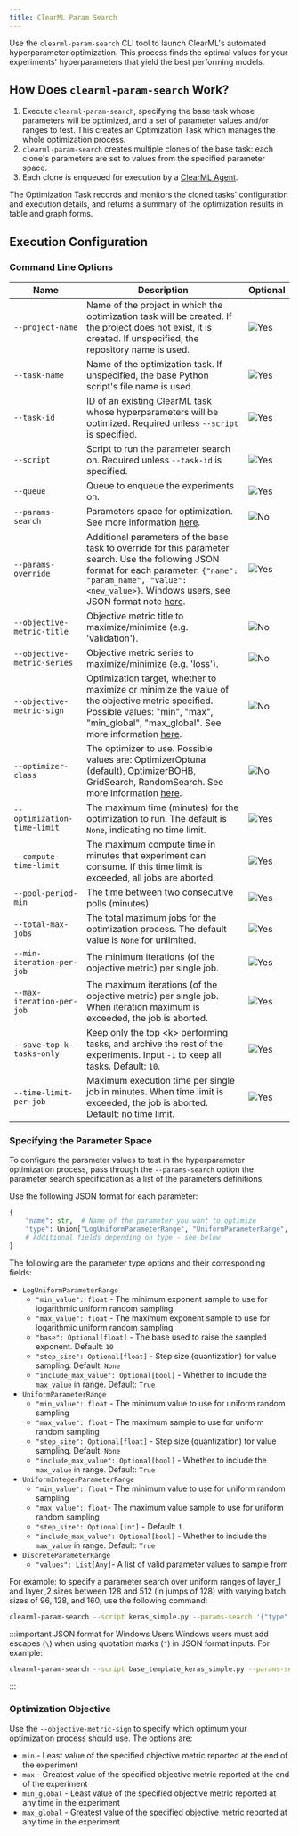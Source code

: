 ```yaml
---
title: ClearML Param Search
---
```


Use the `clearml-param-search` CLI tool to launch ClearML's automated hyperparameter optimization. This process finds 
the optimal values for your experiments' hyperparameters that yield the best performing models. 

## How Does `clearml-param-search` Work?

1. Execute `clearml-param-search`, specifying the base task whose parameters will be optimized, and a set of parameter 
   values and/or ranges to test. This creates an Optimization Task which manages the whole optimization process.
1. `clearml-param-search` creates multiple clones of the base task: each clone's parameters are set to values from the 
   specified parameter space.
1. Each clone is enqueued for execution by a [ClearML Agent](../clearml_agent.md).

The Optimization Task records and monitors the cloned tasks' configuration and execution details, and returns a summary 
of the optimization results in table and graph forms.

## Execution Configuration

### Command Line Options

<div className="tbl-cmd">

|Name | Description| Optional |
|---|----|---|
|`--project-name`|Name of the project in which the optimization task will be created. If the project does not exist, it is created. If unspecified, the repository name is used.|<img src="/docs/latest/icons/ico-optional-yes.svg" alt="Yes" className="icon size-md center-md" />|
|`--task-name`|Name of the optimization task. If unspecified, the base Python script's file name is used.|<img src="/docs/latest/icons/ico-optional-yes.svg" alt="Yes" className="icon size-md center-md" />|
|`--task-id`|ID of an existing ClearML task whose hyperparameters will be optimized. Required unless `--script` is specified.|<img src="/docs/latest/icons/ico-optional-yes.svg" alt="Yes" className="icon size-md center-md" />|
|`--script`|Script to run the parameter search on. Required unless `--task-id` is specified.|<img src="/docs/latest/icons/ico-optional-yes.svg" alt="Yes" className="icon size-md center-md" />|
|`--queue`|Queue to enqueue the experiments on.|<img src="/docs/latest/icons/ico-optional-yes.svg" alt="Yes" className="icon size-md center-md" />|
|`--params-search`|Parameters space for optimization. See more information [here](#specifying-the-parameter-space). |<img src="/docs/latest/icons/ico-optional-no.svg" alt="No" className="icon size-md center-md" />|
|`--params-override`|Additional parameters of the base task to override for this parameter search. Use the following JSON format for each parameter: `{"name": "param_name", "value": <new_value>}`. Windows users, see JSON format note [here](#json_note).|<img src="/docs/latest/icons/ico-optional-yes.svg" alt="Yes" className="icon size-md center-md" />| 
|`--objective-metric-title`| Objective metric title to maximize/minimize (e.g. 'validation').|<img src="/docs/latest/icons/ico-optional-no.svg" alt="No" className="icon size-md center-md" />|
|`--objective-metric-series`| Objective metric series to maximize/minimize (e.g. 'loss').|<img src="/docs/latest/icons/ico-optional-no.svg" alt="No" className="icon size-md center-md" />|
|`--objective-metric-sign`| Optimization target, whether to maximize or minimize the value of the objective metric specified. Possible values: "min", "max", "min_global", "max_global". See more information [here](#optimization-objective). |<img src="/docs/latest/icons/ico-optional-no.svg" alt="No" className="icon size-md center-md" />|
|`--optimizer-class`|The optimizer to use. Possible values are: OptimizerOptuna (default), OptimizerBOHB, GridSearch, RandomSearch. See more information [here](../fundamentals/hpo.md#supported-optimizers). |<img src="/docs/latest/icons/ico-optional-no.svg" alt="No" className="icon size-md center-md" />|
|`--optimization-time-limit`|The maximum time (minutes) for the optimization to run. The default is `None`, indicating no time limit.|<img src="/docs/latest/icons/ico-optional-yes.svg" alt="Yes" className="icon size-md center-md" />|
|`--compute-time-limit`|The maximum compute time in minutes that experiment can consume. If this time limit is exceeded, all jobs are aborted.|<img src="/docs/latest/icons/ico-optional-yes.svg" alt="Yes" className="icon size-md center-md" />|
|`--pool-period-min`|The time between two consecutive polls (minutes).|<img src="/docs/latest/icons/ico-optional-yes.svg" alt="Yes" className="icon size-md center-md" />|
|`--total-max-jobs`|The total maximum jobs for the optimization process. The default value is `None` for unlimited.|<img src="/docs/latest/icons/ico-optional-yes.svg" alt="Yes" className="icon size-md center-md" />|
|`--min-iteration-per-job`|The minimum iterations (of the objective metric) per single job.|<img src="/docs/latest/icons/ico-optional-yes.svg" alt="Yes" className="icon size-md center-md" />|
|`--max-iteration-per-job`|The maximum iterations (of the objective metric) per single job. When iteration maximum is exceeded, the job is aborted.|<img src="/docs/latest/icons/ico-optional-yes.svg" alt="Yes" className="icon size-md center-md" />|
|`--save-top-k-tasks-only`| Keep only the top \<k\> performing tasks, and archive the rest of the experiments. Input `-1` to keep all tasks. Default: `10`.|<img src="/docs/latest/icons/ico-optional-yes.svg" alt="Yes" className="icon size-md center-md" />|
|`--time-limit-per-job`|Maximum execution time per single job in minutes. When time limit is exceeded, the job is aborted. Default: no time limit.|<img src="/docs/latest/icons/ico-optional-yes.svg" alt="Yes" className="icon size-md center-md" />|

</div>

### Specifying the Parameter Space

To configure the parameter values to test in the hyperparameter optimization process, pass through the `--params-search` 
option the parameter search specification as a list of the parameters definitions. 

Use the following JSON format for each parameter:
```python
{
    "name": str,  # Name of the parameter you want to optimize
    "type": Union["LogUniformParameterRange", "UniformParameterRange", "UniformIntegerParameterRange", "DiscreteParameterRange"],
    # Additional fields depending on type - see below
}
```
The following are the parameter type options and their corresponding fields:
- `LogUniformParameterRange` 
    - `"min_value": float` - The minimum exponent sample to use for logarithmic uniform random sampling
    - `"max_value": float` - The maximum exponent sample to use for logarithmic uniform random sampling
    - `"base": Optional[float]` - The base used to raise the sampled exponent. Default: `10`
    - `"step_size": Optional[float]` - Step size (quantization) for value sampling. Default: `None`
    - `"include_max_value": Optional[bool]` - Whether to include the `max_value` in range. Default: `True`
- `UniformParameterRange`
    - `"min_value": float` - The minimum value to use for uniform random sampling
    - `"max_value": float` - The maximum sample to use for uniform random sampling
    - `"step_size": Optional[float]` - Step size (quantization) for value sampling. Default: `None`
    - `"include_max_value": Optional[bool]` - Whether to include the `max_value` in range. Default: `True`
- `UniformIntegerParameterRange`
    - `"min_value": float` - The minimum value to use for uniform random sampling
    - `"max_value": float`- The maximum value sample to use for uniform random sampling
    - `"step_size": Optional[int]` - Default: `1`
    - `"include_max_value": Optional[bool]` - Whether to include the `max_value` in range. Default: `True`
- `DiscreteParameterRange`
    - `"values": List[Any]`- A list of valid parameter values to sample from

For example: to specify a parameter search over uniform ranges of layer_1 and layer_2 sizes between 128 and 512 
(in jumps of 128)  with varying batch sizes of 96, 128, and 160, use the following command:

<div className="wb-normal">

```bash
clearml-param-search --script keras_simple.py --params-search '{"type": "UniformIntegerParameterRange", "name": "General/layer_1", "min_value": 128, "max_value": 512, "step_size": 128}' '{"type": "UniformIntegerParameterRange", "name": "General/layer_2", "min_value": 128, "max_value": 512, "step_size": 128}' '{"type": "DiscreteParameterRange", "name": "General/batch_size", "values": [96, 128, 160]}' --params-override '{"name": "epochs", "value": 30}'  --objective-metric-title validation --objective-metric-series epoch_accuracy --objective-metric-sign max --optimizer-class OptimizerOptuna --queue default
```

<a id="json_note"/>

:::important JSON format for Windows Users
Windows users must add escapes (`\`) when using quotation marks (`"`) in JSON format inputs. For example: 

```bash
clearml-param-search --script base_template_keras_simple.py --params-search "{\"type\": \"UniformIntegerParameterRange\", \"name\": \"General/layer_1\", \"min_value\": 128, \"max_value\": 512, \"step_size\": 128}" "{\"type\": \"UniformIntegerParameterRange\", \"name\": \"General/layer_2\", \"min_value\": 128, \"max_value\": 512, \"step_size\": 128}" "{\"type\": \"DiscreteParameterRange\", \"name\": \"General/batch_size\", \"values\": [96, 128, 160]}" --params-override "{\"name\": \"epochs\", \"value\": 30}"  --objective-metric-title validation --objective-metric-series epoch_accuracy --objective-metric-sign max --optimizer-class OptimizerOptuna --max-iteration-per-job 30 --queue default
```
:::

</div>


### Optimization Objective

Use the `--objective-metric-sign` to specify which optimum your optimization process should use. The options are: 
* `min` - Least value of the specified objective metric reported at the end of the experiment
* `max` - Greatest value of the specified objective metric reported at the end of the experiment
* `min_global` - Least value of the specified objective metric reported at any time in the experiment
* `max_global` - Greatest value of the specified objective metric reported at any time in the experiment

